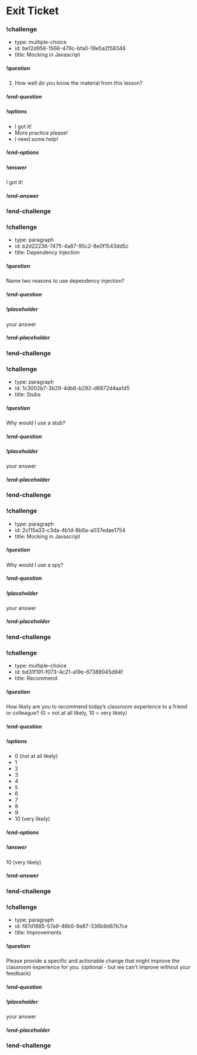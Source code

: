 # Exit Ticket

<!--BEGIN CHALLENGE-->

### !challenge

* type: multiple-choice
* id: be12d956-1566-479c-bfa0-19e5a2f58348
* title: Mocking in Javascript

##### !question

1. How well do you know the material from this lesson?

##### !end-question

##### !options

* I got it!
* More practice please!
* I need some help!

##### !end-options

##### !answer

 I got it!

##### !end-answer

### !end-challenge

<!-- BEGIN Dependency Injection -->

### !challenge

* type: paragraph
* id: b2d22236-7475-4a87-95c2-8e0f1543dd5c
* title: Dependency Injection

##### !question

Name two reasons to use dependency injection?

##### !end-question

##### !placeholder

your answer

##### !end-placeholder

### !end-challenge

<!-- BEGIN Stubs -->

### !challenge

* type: paragraph
* id: 1c3002b7-3b29-4db6-b292-d6872d4aa1d5
* title: Stubs

##### !question

Why would I use a stub?

##### !end-question

##### !placeholder

your answer

##### !end-placeholder

### !end-challenge

<!-- BEGIN Spies -->

### !challenge

* type: paragraph
* id: 2cf15a33-c3da-4b1d-8b6a-a037edae1754
* title: Mocking in Javascript

##### !question

Why would I use a spy?

##### !end-question

##### !placeholder

your answer

##### !end-placeholder

### !end-challenge

<!-- BEGIN Recommendation -->

### !challenge

* type: multiple-choice
* id: bd31f191-f073-4c21-a19e-67389045d94f
* title: Recommend

##### !question

How likely are you to recommend today’s classroom experience to a friend or colleague? (0 = not at all likely, 10 = very likely)
##### !end-question

##### !options

* 0 (not at all likely)
* 1
* 2
* 3
* 4
* 5
* 6
* 7
* 8
* 9
* 10 (very likely)

##### !end-options

##### !answer

10 (very likely)

##### !end-answer

### !end-challenge

<!-- BEGIN Feedback -->

### !challenge

* type: paragraph
* id: f87d1885-57a9-46b5-8a97-336b9d67b7ce
* title: Improvements

##### !question

Please provide a specific and actionable change that might improve the classroom experience for you. (optional - but we can't improve without your feedback)

##### !end-question

##### !placeholder

your answer

##### !end-placeholder

### !end-challenge
